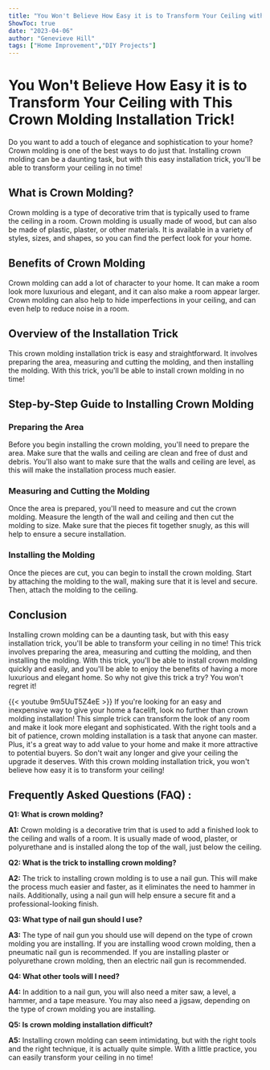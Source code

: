 ```yaml
---
title: "You Won't Believe How Easy it is to Transform Your Ceiling with This Crown Molding Installation Trick!"
ShowToc: true 
date: "2023-04-06"
author: "Genevieve Hill" 
tags: ["Home Improvement","DIY Projects"]
---
```

# You Won't Believe How Easy it is to Transform Your Ceiling with This Crown Molding Installation Trick!

Do you want to add a touch of elegance and sophistication to your home? Crown molding is one of the best ways to do just that. Installing crown molding can be a daunting task, but with this easy installation trick, you'll be able to transform your ceiling in no time!

## What is Crown Molding?

Crown molding is a type of decorative trim that is typically used to frame the ceiling in a room. Crown molding is usually made of wood, but can also be made of plastic, plaster, or other materials. It is available in a variety of styles, sizes, and shapes, so you can find the perfect look for your home.

## Benefits of Crown Molding

Crown molding can add a lot of character to your home. It can make a room look more luxurious and elegant, and it can also make a room appear larger. Crown molding can also help to hide imperfections in your ceiling, and can even help to reduce noise in a room.

## Overview of the Installation Trick

This crown molding installation trick is easy and straightforward. It involves preparing the area, measuring and cutting the molding, and then installing the molding. With this trick, you'll be able to install crown molding in no time!

## Step-by-Step Guide to Installing Crown Molding

### Preparing the Area

Before you begin installing the crown molding, you'll need to prepare the area. Make sure that the walls and ceiling are clean and free of dust and debris. You'll also want to make sure that the walls and ceiling are level, as this will make the installation process much easier.

### Measuring and Cutting the Molding

Once the area is prepared, you'll need to measure and cut the crown molding. Measure the length of the wall and ceiling and then cut the molding to size. Make sure that the pieces fit together snugly, as this will help to ensure a secure installation.

### Installing the Molding

Once the pieces are cut, you can begin to install the crown molding. Start by attaching the molding to the wall, making sure that it is level and secure. Then, attach the molding to the ceiling.

## Conclusion

Installing crown molding can be a daunting task, but with this easy installation trick, you'll be able to transform your ceiling in no time! This trick involves preparing the area, measuring and cutting the molding, and then installing the molding. With this trick, you'll be able to install crown molding quickly and easily, and you'll be able to enjoy the benefits of having a more luxurious and elegant home. So why not give this trick a try? You won't regret it!

{{< youtube 9m5UuT5Z4eE >}} 
If you're looking for an easy and inexpensive way to give your home a facelift, look no further than crown molding installation! This simple trick can transform the look of any room and make it look more elegant and sophisticated. With the right tools and a bit of patience, crown molding installation is a task that anyone can master. Plus, it's a great way to add value to your home and make it more attractive to potential buyers. So don't wait any longer and give your ceiling the upgrade it deserves. With this crown molding installation trick, you won't believe how easy it is to transform your ceiling!

## Frequently Asked Questions (FAQ) :
**Q1: What is crown molding?**

**A1:** Crown molding is a decorative trim that is used to add a finished look to the ceiling and walls of a room. It is usually made of wood, plaster, or polyurethane and is installed along the top of the wall, just below the ceiling. 

**Q2: What is the trick to installing crown molding?**

**A2:** The trick to installing crown molding is to use a nail gun. This will make the process much easier and faster, as it eliminates the need to hammer in nails. Additionally, using a nail gun will help ensure a secure fit and a professional-looking finish. 

**Q3: What type of nail gun should I use?**

**A3:** The type of nail gun you should use will depend on the type of crown molding you are installing. If you are installing wood crown molding, then a pneumatic nail gun is recommended. If you are installing plaster or polyurethane crown molding, then an electric nail gun is recommended. 

**Q4: What other tools will I need?**

**A4:** In addition to a nail gun, you will also need a miter saw, a level, a hammer, and a tape measure. You may also need a jigsaw, depending on the type of crown molding you are installing. 

**Q5: Is crown molding installation difficult?**

**A5:** Installing crown molding can seem intimidating, but with the right tools and the right technique, it is actually quite simple. With a little practice, you can easily transform your ceiling in no time!





